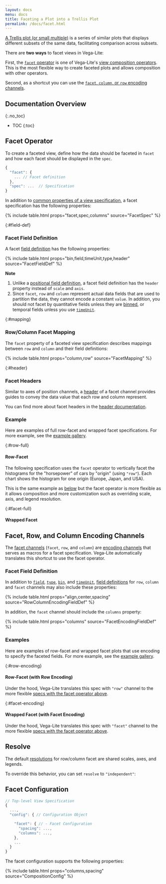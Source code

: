 ```yaml
---
layout: docs
menu: docs
title: Faceting a Plot into a Trellis Plot
permalink: /docs/facet.html
---
```


[A Trellis plot (or small multiple)](https://en.wikipedia.org/wiki/Small_multiple) is a series of similar plots that displays different subsets of the same data, facilitating comparison across subsets.

There are **two ways** to facet views in Vega-Lite:

First, the [`facet` operator](#facet-operator) is one of Vega-Lite's [view composition operators](composition.html). This is the most flexible way to create faceted plots and allows composition with other operators.

Second, as a shortcut you can use the [`facet`, `column`, or `row` encoding channels](#facet-channels).

<!--prettier-ignore-start-->
## Documentation Overview
{:.no_toc}

- TOC
{:toc}

<!--prettier-ignore-end-->

## Facet Operator

To create a faceted view, define how the data should be faceted in `facet` and how each facet should be displayed in the `spec`.

```js
{
  "facet": {
    ... // Facet definition
  },
  "spec": ...  // Specification
}
```

In addition to [common properties of a view specification](spec.html#common), a facet specification has the following properties:

{% include table.html props="facet,spec,columns" source="FacetSpec" %}

{:#field-def}

### Facet Field Definition

A facet [field definition](encoding.html#field-def) has the following properties:

{% include table.html props="bin,field,timeUnit,type,header" source="FacetFieldDef" %}

**Note**

1. Unlike a [positional field definition](encoding.html#position-field-def), a facet field definition has the `header` property instead of `scale` and `axis`.
2. Since `facet`, `row` and `column` represent actual data fields that are used to partition the data, they cannot encode a constant `value`. In addition, you should not facet by quantitative fields unless they are [binned](bin.html), or temporal fields unless you use [`timeUnit`](timeunit.html).

{:#mapping}

### Row/Column Facet Mapping

The `facet` property of a faceted view specification describes mappings between `row` and `column` and their field definitions:

{% include table.html props="column,row" source="FacetMapping" %}

{:#header}

### Facet Headers

Similar to axes of position channels, a [header](header.html) of a facet channel provides guides to convey the data value that each row and column represent.

You can find more about facet headers in the [header documentation](header.html).

### Example

Here are examples of full row-facet and wrapped facet specifications. For more example, see the [example gallery]({{site.baseurl}}/examples/#trellis).

{:#row-full}

#### Row-Facet

The following specification uses the `facet` operator to vertically facet the histograms for the "horsepower" of cars by "origin" (using `"row"`). Each chart shows the histogram for one origin (Europe, Japan, and USA).

<span class="vl-example" data-dir="normalized" data-name="trellis_bar_histogram_normalized"></span>

This is the same example as [below](#row-encoding) but the facet operator is more flexible as it allows composition and more customization such as overriding scale, axis, and legend resolution.

{:#facet-full}

#### Wrapped Facet

<span class="vl-example" data-name="trellis_barley"></span>

## Facet, Row, and Column Encoding Channels

The [facet channels](encoding.html#facet) (`facet`, `row`, and `column`) are [encoding channels](encoding.html#channels) that serves as macros for a facet specification. Vega-Lite automatically translates this shortcut to use the facet operator.

### Facet Field Definition

In addition to [`field`](field.html), [`type`](type.html), [`bin`](bin.html), and [`timeUnit`](timeunit.html), [field definitions](#field-def) for `row`, `column` and `facet` channels may also include these properties:

{% include table.html props="align,center,spacing" source="RowColumnEncodingFieldDef" %}

In addition, the `facet` channel should include the `columns` property:

{% include table.html props="columns" source="FacetEncodingFieldDef" %}

### Examples

Here are examples of row-facet and wrapped facet plots that use encoding to specify the faceted fields. For more example, see the [example gallery]({{site.baseurl}}/examples/#trellis).

{:#row-encoding}

#### Row-Facet (with Row Encoding)

<span class="vl-example" data-name="trellis_bar_histogram"></span>

Under the hood, Vega-Lite translates this spec with `"row"` channel to the more flexible [specs with the facet operator above](#row-full).

{:#facet-encoding}

#### Wrapped Facet (with Facet Encoding)

<span class="vl-example" data-name="trellis_barley"></span>

Under the hood, Vega-Lite translates this spec with `"facet"` channel to the more flexible [specs with the facet operator above](#facet-full).

## Resolve

The default [resolutions](resolve.html) for row/column facet are shared scales, axes, and legends.

To override this behavior, you can set `resolve` to `"independent"`:

<span class="vl-example" data-name="trellis_barley_independent"></span>

## Facet Configuration

```js
// Top-level View Specification
{
  ...,
  "config": { // Configuration Object

    "facet": { // - Facet Configuration
      "spacing": ...,
      "columns": ...,
    },
    ...
  }
}
```

The facet configuration supports the following properties:

{% include table.html props="columns,spacing" source="CompositionConfig" %}
